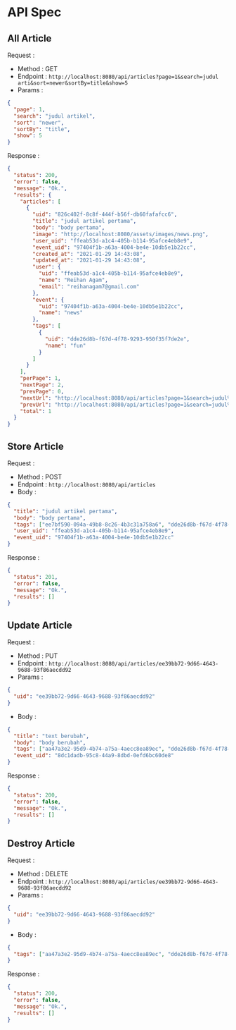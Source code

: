 # API Spec

## All Article

Request :

- Method : GET
- Endpoint : `http://localhost:8080/api/articles?page=1&search=judul arti&sort=newer&sortBy=title&show=5`
- Params :

```json
{
  "page": 1,
  "search": "judul artikel",
  "sort": "newer",
  "sortBy": "title",
  "show": 5
}
```

Response :

```json
{
  "status": 200,
  "error": false,
  "message": "Ok.",
  "results": {
    "articles": [
      {
        "uid": "826c402f-8c8f-444f-b56f-db60fafafcc6",
        "title": "judul artikel pertama",
        "body": "body pertama",
        "image": "http://localhost:8080/assets/images/news.png",
        "user_uid": "ffeab53d-a1c4-405b-b114-95afce4eb8e9",
        "event_uid": "97404f1b-a63a-4004-be4e-10db5e1b22cc",
        "created_at": "2021-01-29 14:43:08",
        "updated_at": "2021-01-29 14:43:08",
        "user": {
          "uid": "ffeab53d-a1c4-405b-b114-95afce4eb8e9",
          "name": "Reihan Agam",
          "email": "reihanagam7@gmail.com"
        },
        "event": {
          "uid": "97404f1b-a63a-4004-be4e-10db5e1b22cc",
          "name": "news"
        },
        "tags": [
          {
            "uid": "dde26d8b-f67d-4f78-9293-950f35f7de2e",
            "name": "fun"
          }
        ]
      }
    ],
    "perPage": 1,
    "nextPage": 2,
    "prevPage": 0,
    "nextUrl": "http://localhost:8080/api/articles?page=1&search=judul%20arti&sort=newer&sortBy=title&show=5?page=2",
    "prevUrl": "http://localhost:8080/api/articles?page=1&search=judul%20arti&sort=newer&sortBy=title&show=5?page=0",
    "total": 1
  }
}
```

## Store Article

Request :

- Method : POST
- Endpoint : `http://localhost:8080/api/articles`
- Body :

```json
{
  "title": "judul artikel pertama",
  "body": "body pertama",
  "tags": ["ee7bf590-094a-49b8-8c26-4b3c31a758a6", "dde26d8b-f67d-4f78-9293-950f35f7de2e"],
  "user_uid": "ffeab53d-a1c4-405b-b114-95afce4eb8e9",
  "event_uid": "97404f1b-a63a-4004-be4e-10db5e1b22cc"
}
```

Response :

```json
{
  "status": 201,
  "error": false,
  "message": "Ok.",
  "results": []
}
```

## Update Article

Request :

- Method : PUT
- Endpoint : `http://localhost:8080/api/articles/ee39bb72-9d66-4643-9688-93f86aecdd92`
- Params :

```json
{
  "uid": "ee39bb72-9d66-4643-9688-93f86aecdd92"
}
```

- Body :

```json
{
  "title": "text berubah",
  "body": "body berubah",
  "tags": ["aa47a3e2-95d9-4b74-a75a-4aecc8ea89ec", "dde26d8b-f67d-4f78-9293-950f35f7de2e"],
  "event_uid": "8dc1dadb-95c8-44a9-8dbd-0efd6bc60de8"
}
```

Response :

```json
{
  "status": 200,
  "error": false,
  "message": "Ok.",
  "results": []
}
```

## Destroy Article

Request :

- Method : DELETE
- Endpoint : `http://localhost:8080/api/articles/ee39bb72-9d66-4643-9688-93f86aecdd92`
- Params :

```json
{
  "uid": "ee39bb72-9d66-4643-9688-93f86aecdd92"
}
```

- Body :

```json
{
  "tags": ["aa47a3e2-95d9-4b74-a75a-4aecc8ea89ec", "dde26d8b-f67d-4f78-9293-950f35f7de2e"]
}
```

Response :

```json
{
  "status": 200,
  "error": false,
  "message": "Ok.",
  "results": []
}
```
